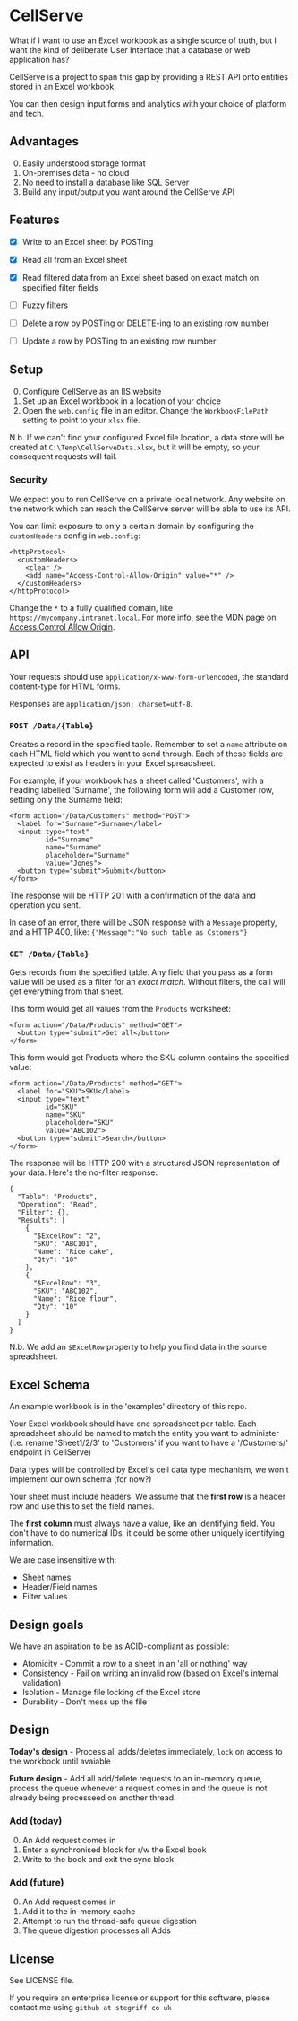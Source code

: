 # CellServe

What if I want to use an Excel workbook as a single source of truth, but I want the kind of deliberate User Interface that a database or web application has?

CellServe is a project to span this gap by providing a REST API onto entities stored in an Excel workbook.

You can then design input forms and analytics with your choice of platform and tech.


## Advantages

 0. Easily understood storage format
 0. On-premises data - no cloud
 0. No need to install a database like SQL Server
 0. Build any input/output you want around the CellServe API
 

## Features

 + [x] Write to an Excel sheet by POSTing
 + [x] Read all from an Excel sheet
 + [x] Read filtered data from an Excel sheet based on exact match on specified filter fields
 + [ ] Fuzzy filters
 + [ ] Delete a row by POSTing or DELETE-ing to an existing row number
 + [ ] Update a row by POSTing to an existing row number


## Setup

 0. Configure CellServe as an IIS website
 0. Set up an Excel workbook in a location of your choice
 0. Open the `web.config` file in an editor. Change the `WorkbookFilePath` setting to point to your `xlsx` file. 

N.b. If we can't find your configured Excel file location, a data store will be created at `C:\Temp\CellServeData.xlsx`, but it will be empty, so your consequent requests will fail.

### Security

We expect you to run CellServe on a private local network. Any website on the network which can reach the CellServe server will be able to use its API.

You can limit exposure to only a certain domain by configuring the `customHeaders` config in `web.config`:

````
<httpProtocol>
  <customHeaders>
    <clear />
    <add name="Access-Control-Allow-Origin" value="*" />
  </customHeaders>
</httpProtocol>
````

Change the `*` to a fully qualified domain, like `https://mycompany.intranet.local`. For more info, see the MDN page on [Access Control Allow Origin][mdncors].

[mdncors]: https://developer.mozilla.org/en-US/docs/Web/HTTP/Headers/Access-Control-Allow-Origin 


## API

Your requests should use `application/x-www-form-urlencoded`, the standard content-type for HTML forms.

Responses are `application/json; charset=utf-8`.

### `POST /Data/{Table}`

Creates a record in the specified table. Remember to set a `name` attribute on each HTML field which you want to send through. Each of these fields are expected to exist as headers in your Excel spreadsheet.

For example, if your workbook has a sheet called 'Customers', with a heading labelled 'Surname', the following form will add a Customer row, setting only the Surname field:

````
<form action="/Data/Customers" method="POST">
  <label for="Surname">Surname</label>
  <input type="text"
         id="Surname"
         name="Surname"
         placeholder="Surname"
         value="Jones">
  <button type="submit">Submit</button>
</form>
````

The response will be HTTP 201 with a confirmation of the data and operation you sent.

In case of an error, there will be JSON response with a `Message` property, and a HTTP 400, like: `{"Message":"No such table as Cstomers"}`


### `GET /Data/{Table}`

Gets records from the specified table. Any field that you pass as a form value will be used as a filter for an *exact match*. Without filters, the call will get everything from that sheet.

This form would get all values from the `Products` worksheet:

````
<form action="/Data/Products" method="GET">
  <button type="submit">Get all</button>
</form>
````

This form would get Products where the SKU column contains the specified value:

````
<form action="/Data/Products" method="GET">
  <label for="SKU">SKU</label>
  <input type="text"
         id="SKU"
         name="SKU"
         placeholder="SKU"
         value="ABC102">
  <button type="submit">Search</button>
</form>
````

The response will be HTTP 200 with a structured JSON representation of your data. Here's the no-filter response:

```
{
  "Table": "Products",
  "Operation": "Read",
  "Filter": {},
  "Results": [
    {
      "$ExcelRow": "2",
      "SKU": "ABC101",
      "Name": "Rice cake",
      "Qty": "10"
    },
    {
      "$ExcelRow": "3",
      "SKU": "ABC102",
      "Name": "Rice flour",
      "Qty": "10"
    }
  ]
}
```

N.b. We add an `$ExcelRow` property to help you find data in the source spreadsheet.


## Excel Schema

An example workbook is in the 'examples' directory of this repo.

Your Excel workbook should have one spreadsheet per table. Each spreadsheet should be named to match the entity you want to administer (i.e. rename 'Sheet1/2/3' to 'Customers' if you want to have a '/Customers/' endpoint in CellServe)

Data types will be controlled by Excel's cell data type mechanism, we won't implement our own schema (for now?)

Your sheet must include headers. We assume that the **first row** is a header row and use this to set the field names.

The **first column** must always have a value, like an identifying field. You don't have to do numerical IDs, it could be some other uniquely identifying information.

We are case insensitive with:

 * Sheet names
 * Header/Field names
 * Filter values


## Design goals

We have an aspiration to be as ACID-compliant as possible:

 + Atomicity - Commit a row to a sheet in an 'all or nothing' way
 + Consistency - Fail on writing an invalid row (based on Excel's internal validation)
 + Isolation - Manage file locking of the Excel store
 + Durability - Don't mess up the file
 

## Design

**Today's design** - Process all adds/deletes immediately, `lock` on access to the workbook until avaiable

**Future design** - Add all add/delete requests to an in-memory queue, process the queue whenever a request comes in and the queue is not already being processeed on another thread.

### Add (today)

 0. An Add request comes in
 0. Enter a synchronised block for r/w the Excel book
 0. Write to the book and exit the sync block

### Add (future)

 0. An Add request comes in
 0. Add it to the in-memory cache
 0. Attempt to run the thread-safe queue digestion
 0. The queue digestion processes all Adds
 
## License

See LICENSE file.

If you require an enterprise license or support for this software, please contact me using `github at stegriff co uk`
